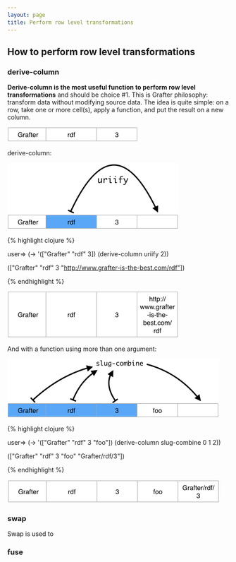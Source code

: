 ```yaml
---
layout: page
title: Perform row level transformations
---
```


## How to perform row level transformations

### derive-column
**Derive-column is the most useful function to perform row level transformations** and should be choice #1. This is Grafter philosophy: transform data without modifying source data.
The idea is quite simple: on a row, take one or more cell(s), apply a function, and put the result on a new column.

![Data Screenshot](/assets/210_convert_cell_level_values_0.png)

  derive-column:


![Data Screenshot](/assets/220_row_level_transformations_1.png)

{% highlight clojure %}

user=> (-> '(["Grafter" "rdf" 3])
    (derive-column uriify 2))

(["Grafter" "rdf" 3 "http://www.grafter-is-the-best.com/rdf"])

{% endhighlight %}


![Data Screenshot](/assets/220_row_level_transformations_2.png)


And with a function using more than one argument:

![Data Screenshot](/assets/220_row_level_transformations_3.png)

{% highlight clojure %}

user=> (-> '(["Grafter" "rdf" 3 "foo"])
    (derive-column slug-combine 0 1 2))

(["Grafter" "rdf" 3 "foo" "Grafter/rdf/3"])

{% endhighlight %}

![Data Screenshot](/assets/220_row_level_transformations_4.png)

### swap
Swap is used to


### fuse
